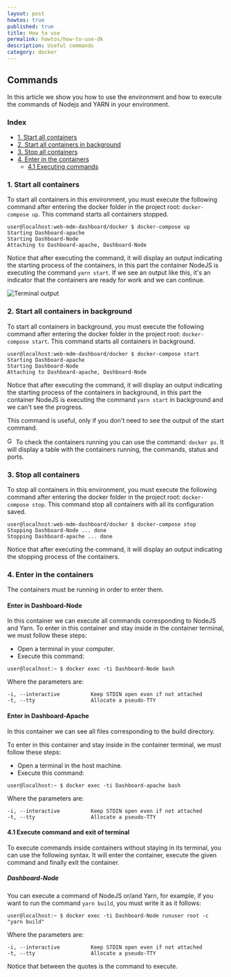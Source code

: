 ```yaml
---
layout: post
howtos: true
published: true
title: How to use
permalink: howtos/how-to-use-dk
description: Useful commands
category: docker
---
```


## Commands

In this article we show you how to use the environment and how to execute the commands of Nodejs and YARN in your environment.

### Index

- [1. Start all containers](#1)
- [2. Start all containers in background](#2)
- [3. Stop all containers](#3)
- [4. Enter in the containers](#4)
  - [4.1 Executing commands](#4.1)

### 1. Start all containers <a name="1"/>

To start all containers in this environment, you must execute the following command after entering the docker folder in the project root: ```docker-compose up```. This command starts all containers stopped.

```console
user@localhost:web-mdm-dashboard/docker $ docker-compose up
Starting Dashboard-apache
Starting Dashboard-Node
Attaching to Dashboard-apache, Dashboard-Node
```

Notice that after executing the command, it will display an output indicating the starting process of the containers, in this part the container NodeJS is executing the command ```yarn start```.
If we see an output like this, it's an indicator that the containers are ready for work and we can continue.

![Terminal output](https://i.imgur.com/4Hme74v.png)

### 2. Start all containers in background <a name="2"/>

To start all containers in background, you must execute the following command after entering the docker folder in the project root: ```docker-compose start```. This command starts all containers in background.

```console
user@localhost:web-mdm-dashboard/docker $ docker-compose start
Starting Dashboard-apache
Starting Dashboard-Node
Attaching to Dashboard-apache, Dashboard-Node
```

Notice that after executing the command, it will display an output indicating the starting process of the containers in background, in this part the container NodeJS is executing the command ```yarn start``` in background and we can't see the progress.

This command is useful, only if you don't need to see the output of the start command.

<img src="{{ '/images/picto-information.png' | absolute_url }}" alt="Good to know:" height="16px"/> To check the containers running you can use the command: ```docker ps```. It will display a table with the containers running, the commands, status and ports.

### 3. Stop all containers <a name="3"/>

To stop all containers in this environment, you must execute the following command after entering the docker folder in the project root: ```docker-compose stop```. This command stop all containers with all its configuration saved.

```console
user@localhost:web-mdm-dashboard/docker $ docker-compose stop
Stopping Dashboard-Node ... done
Stopping Dashboard-apache ... done
```

Notice that after executing the command, it will display an output indicating the stopping process of the containers.

### 4. Enter in the containers <a name="4"/>

The containers must be running in order to enter them.

#### Enter in Dashboard-Node

In this container we can execute all commands corresponding to NodeJS and Yarn. To enter in this container and stay inside in the container terminal, we must follow these steps:

- Open a terminal in your computer.
- Execute this command:

```user@localhost:~ $ docker exec -ti Dashboard-Node bash```

Where the parameters are:

    -i, --interactive          Keep STDIN open even if not attached
    -t, --tty                  Allocate a pseudo-TTY

#### Enter in Dashboard-Apache

In this container we can see all files corresponding to the build directory.

To enter in this container and stay inside in the container terminal, we must follow these steps:

- Open a terminal in the host machine.
- Execute this command:

```user@localhost:~ $ docker exec -ti Dashboard-apache bash```

Where the parameters are:

    -i, --interactive          Keep STDIN open even if not attached
    -t, --tty                  Allocate a pseudo-TTY

#### 4.1 Execute command and exit of terminal <a name="4.1"/>

To execute commands inside containers without staying in its terminal, you can use the following syntax. It will enter the container, execute the given command and finally exit the container.

##### Dashboard-Node

You can execute a command of NodeJS or/and Yarn, for example, if you want to run the command ```yarn build```, you must write it as it follows:

```user@localhost:~ $ docker exec -ti Dashboard-Node runuser root -c "yarn build"```

Where the parameters are:

    -i, --interactive          Keep STDIN open even if not attached
    -t, --tty                  Allocate a pseudo-TTY

Notice that between the quotes is the command to execute.